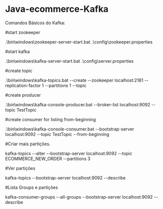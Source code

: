 # Java-ecommerce-Kafka

Comandos Básicos do Kafka:

#start zookeeper

.\bin\windows\zookeeper-server-start.bat .\config\zookeeper.properties

#start kafka

.\bin\windows\kafka-server-start.bat .\config\server.properties

#create topic

.\bin\windows\kafka-topics.bat --create --zookeeper localhost:2181 --replication-factor 1 --partitions 1 --topic

#create producer

.\bin\windows\kafka-console-producer.bat --broker-list localhost:9092 --topic TestTopic

#create consumer for listing from-beginning

.\bin\windows\kafka-console-consumer.bat --bootstrap-server localhost:9092 --topic TestTopic --from-beginning

#Criar mais partições.

kafka-topics --alter --bootstrap-server localhost:9092 --topic ECOMMERCE_NEW_ORDER --partitions 3

#Ver partições

kafka-topics --bootstrap-server localhost:9092 --describe

#Lista Groups e partições

kafka-consumer-groups --all-groups --bootstrap-server localhost:9092 --describe
